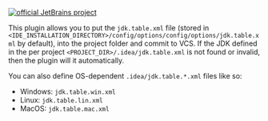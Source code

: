 [![official JetBrains project](https://jb.gg/badges/official-flat-square.svg)](https://confluence.jetbrains.com/display/ALL/JetBrains+on+GitHub)

This plugin allows you to put the `jdk.table.xml` file (stored in `<IDE_INSTALLATION_DIRECTORY>/config/options/config/options/jdk.table.xml` by default), into the project folder and commit to VCS. If the JDK defined in the per project `<PROJECT_DIR>/.idea/jdk.table.xml` is not found or invalid, then the plugin will it automatically.

You can also define OS-dependent `.idea/jdk.table.*.xml` files like so:

* Windows: `jdk.table.win.xml`
* Linux: `jdk.table.lin.xml`
* MacOS: `jdk.table.mac.xml`
